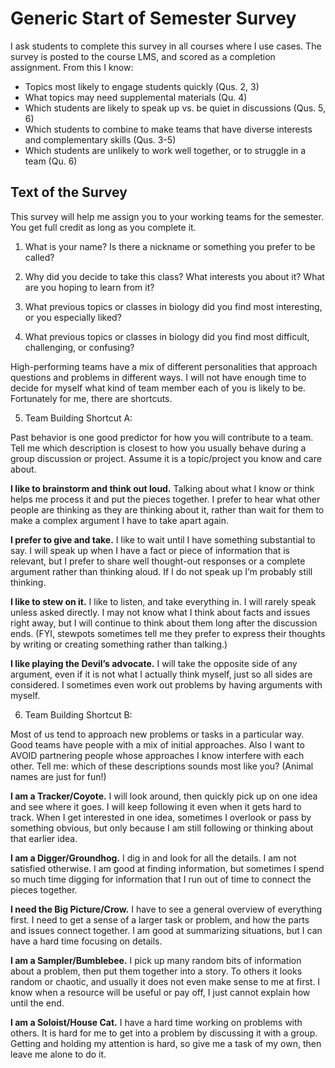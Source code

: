# Generic Start of Semester Survey

I ask students to complete this survey in all courses where I use cases. The survey is posted to the course LMS, and scored as a completion assignment. From this I know:

* Topics most likely to engage students quickly (Qus. 2, 3)
* What topics may need supplemental materials (Qu. 4)
* Which students are likely to speak up vs. be quiet in discussions (Qus. 5, 6)
* Which students to combine to make teams that have diverse interests and complementary skills (Qus. 3-5)
* Which students are unlikely to work well together, or to struggle in a team (Qu. 6)


## Text of the Survey

This survey will help me assign you to your working teams for the semester. You get full credit as long as you complete it.
 
1. What is your name? Is there a nickname or something you prefer to be called?

2. Why did you decide to take this class? What interests you about it? What are you hoping to learn from it?

3. What previous topics or classes in biology did you find most interesting, or you especially liked?

4. What previous topics or classes in biology did you find most difficult, challenging, or confusing?


High-performing teams have a mix of different personalities that approach questions and problems in different ways. I will not have enough time to decide for myself what kind of team member each of you is likely to be. Fortunately for me, there are shortcuts.

5. Team Building Shortcut A: 

Past behavior is one good predictor for how you will contribute to a team. Tell me which description is closest to how you usually behave during a group discussion or project. Assume it is a topic/project you know and care about.

__I like to brainstorm and think out loud.__ Talking about what I know or think helps me process it and put the pieces together. I prefer to hear what other people are thinking as they are thinking about it, rather than wait for them to make a complex argument I have to take apart again.

__I prefer to give and take.__ I like to wait until I have something substantial to say. I will speak up when I have a fact or piece of information that is relevant, but I prefer to share well thought-out responses or a complete argument rather than thinking aloud. If I do not speak up I’m probably still thinking.

__I like to stew on it.__ I like to listen, and take everything in. I will rarely speak unless asked directly. I may not know what I think about facts and issues right away, but I will continue to think about them long after the discussion ends. (FYI, stewpots sometimes tell me they prefer to express their thoughts by writing or creating something rather than talking.)

__I like playing the Devil’s advocate.__ I will take the opposite side of any argument, even if it is not what I actually think myself, just so all sides are considered. I sometimes even work out problems by having arguments with myself.
 

6. Team Building Shortcut B: 

Most of us tend to approach new problems or tasks in a particular way. Good teams have people with a mix of initial approaches. Also I want to AVOID partnering people whose approaches I know interfere with each other. Tell me: which of these descriptions sounds most like you? (Animal names are just for fun!)

__I am a Tracker/Coyote.__ I will look around, then quickly pick up on one idea and see where it goes. I will keep following it even when it gets hard to track. When I get interested in one idea, sometimes I overlook or pass by something obvious, but only because I am still following or thinking about that earlier idea.

__I am a Digger/Groundhog.__ I dig in and look for all the details. I am not satisfied otherwise. I am good at finding information, but sometimes I spend so much time digging for information that I run out of time to connect the pieces together.

__I need the Big Picture/Crow.__ I have to see a general overview of everything first. I need to get a sense of a larger task or problem, and how the parts and issues connect together. I am good at summarizing situations, but I can have a hard time focusing on details.

__I am a Sampler/Bumblebee.__ I pick up many random bits of information about a problem, then put them together into a story. To others it looks random or chaotic, and usually it does not even make sense to me at first. I know when a resource will be useful or pay off, I just cannot explain how until the end.

__I am a Soloist/House Cat.__ I have a hard time working on problems with others. It is hard for me to get into a problem by discussing it with a group. Getting and holding my attention is hard, so give me a task of my own, then leave me alone to do it.
